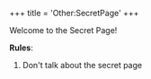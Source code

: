 +++
title = 'Other:SecretPage'
+++

Welcome to the Secret Page!

**Rules**:

1.  Don't talk about the secret page